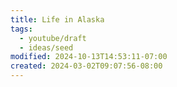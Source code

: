 ```yaml
---
title: Life in Alaska
tags:
  - youtube/draft
  - ideas/seed
modified: 2024-10-13T14:53:11-07:00
created: 2024-03-02T09:07:56-08:00
---
```


